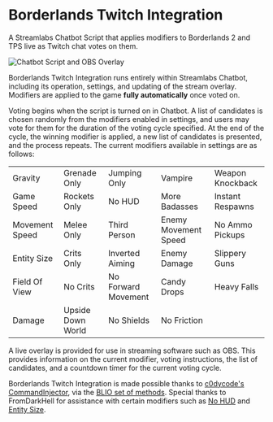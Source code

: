 # Borderlands Twitch Integration
A Streamlabs Chatbot Script that applies modifiers to Borderlands 2 and TPS live as Twitch chat votes on them.

![Chatbot Script and OBS Overlay](https://i.imgur.com/a1TvvTQ.jpg)

Borderlands Twitch Integration runs entirely within Streamlabs Chatbot, including its operation, settings, and updating of the stream overlay. Modifiers are applied to the game **fully automatically** once voted on.

Voting begins when the script is turned on in Chatbot. A list of candidates is chosen randomly from the modifiers enabled in settings, and users may vote for them for the duration of the voting cycle specified. At the end of the cycle, the winning modifier is applied, a new list of candidates is presented, and the process repeats. The current modifiers available in settings are as follows:

| | | | | |
| --- | --- | --- | --- | --- |
| Gravity | Grenade Only | Jumping Only | Vampire | Weapon Knockback |
| Game Speed | Rockets Only | No HUD | More Badasses | Instant Respawns |
| Movement Speed | Melee Only | Third Person | Enemy Movement Speed | No Ammo Pickups |
| Entity Size | Crits Only | Inverted Aiming | Enemy Damage | Slippery Guns |
| Field Of View | No Crits | No Forward Movement | Candy Drops | Heavy Falls |
| Damage | Upside Down World | No Shields | No Friction | |

A live overlay is provided for use in streaming software such as OBS. This provides information on the current modifier, voting instructions, the list of candidates, and a countdown timer for the current voting cycle.

Borderlands Twitch Integration is made possible thanks to [c0dycode's CommandInjector](https://github.com/c0dycode/BL-CommandInjector), via the [BLIO set of methods](https://github.com/mopioid/BLIO). Special thanks to FromDarkHell for assistance with certain modifiers such as [No HUD](https://github.com/BLCM/BLCMods/blob/master/Borderlands%202%20mods/FromDarkHell/Misc/HUDHider.txt) and [Entity Size](https://github.com/BLCM/BLCMods/blob/master/Borderlands%202%20mods/FromDarkHell/Misc/BigLands.txt).

